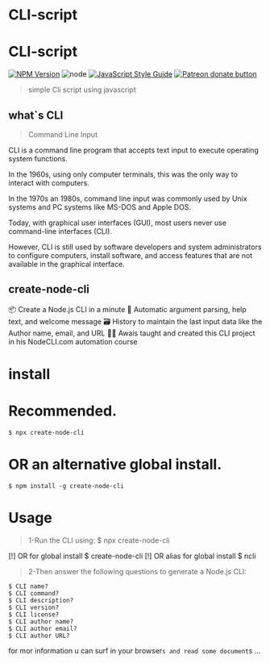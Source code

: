 # CLI-script

# CLI-script

[![NPM Version](https://img.shields.io/npm/v/netcat.svg)](https://www.npmjs.com/package/netcat)
![node](https://img.shields.io/node/v/netcat.svg)
[![JavaScript Style Guide](https://img.shields.io/badge/code_style-standard-brightgreen.svg)](https://standardjs.com)
<span class="badge-patreon"><a href="https://patreon.com/roccomuso" title="Donate to this project using Patreon"><img src="https://img.shields.io/badge/patreon-donate-yellow.svg" alt="Patreon donate button" /></a></span>

> simple Cli script using javascript

## what`s CLI 

> Command Line Input

CLI is a command line program that accepts text input to execute operating system functions.

In the 1960s, using only computer terminals, this was the only way to interact with computers.

In the 1970s an 1980s, command line input was commonly used by Unix systems and PC systems like MS-DOS and Apple DOS.

Today, with graphical user interfaces (GUI), most users never use command-line interfaces (CLI).

However, CLI is still used by software developers and system administrators to configure computers, install software, and access features that are not available in the graphical interface.

## create-node-cli

📦 Create a Node.js CLI in a minute
🤯 Automatic argument parsing, help text, and welcome message
🗃️ History to maintain the last input data like the Author name, email, and URL
👨‍🏫 Awais taught and created this CLI project in his NodeCLI.com automation course

# install

# Recommended.
    $ npx create-node-cli

# OR an alternative global install.
    $ npm install -g create-node-cli
    
# Usage
> 1-Run the CLI using:
    $ npx create-node-cli

[!] OR for global install
    $ create-node-cli
[!] OR alias for global install
    $ ncli
> 2-Then answer the following questions to generate a Node.js CLI:

    $ CLI name?
    $ CLI command?
    $ CLI description?
    $ CLI version?
    $ CLI license?
    $ CLI author name?
    $ CLI author email?
    $ CLI author URL?    
    
    
   
   
for mor information u can surf in your browser`s and read some document`s ...
    

